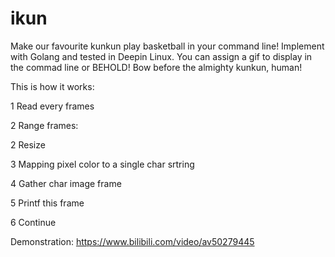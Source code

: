 # ikun
Make our favourite kunkun play basketball in your command line! Implement with Golang and tested in Deepin Linux.
You can assign a gif to display in the commad line or BEHOLD! Bow before the almighty kunkun, human!

This is how it works:

1 Read every frames

2 Range frames:

2 Resize

3 Mapping pixel color to a single char srtring

4 Gather char image frame

5 Printf this frame

6 Continue

Demonstration: https://www.bilibili.com/video/av50279445
